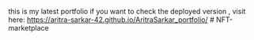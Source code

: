this is my latest portfolio 
if you want to check the deployed version ,  visit here:
https://aritra-sarkar-42.github.io/AritraSarkar_portfolio/
#   N F T - m a r k e t p l a c e  
 